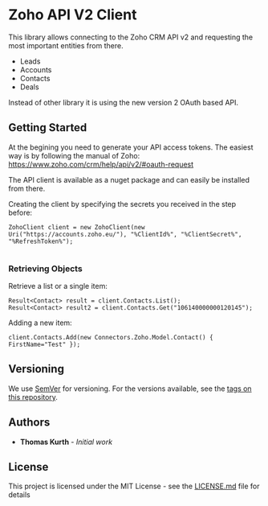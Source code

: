 
# Zoho API V2 Client

This library allows connecting to the Zoho CRM API v2 and requesting the most important entities from there.
* Leads
* Accounts
* Contacts
* Deals

Instead of other library it is using the new version 2 OAuth based API.

## Getting Started

At the begining you need to generate your API access tokens. The easiest way is by following the manual of Zoho: https://www.zoho.com/crm/help/api/v2/#oauth-request

The API client is available as a nuget package and can easily be installed from there.

Creating the client by specifying the secrets you received in the step before:
```
ZohoClient client = new ZohoClient(new Uri("https://accounts.zoho.eu/"), "%ClientId%", "%ClientSecret%", "%RefreshToken%");
            
```

### Retrieving Objects

Retrieve a list or a single item:
```
Result<Contact> result = client.Contacts.List();
Result<Contact> result2 = client.Contacts.Get("106140000000120145");
```

Adding a new item:
```
client.Contacts.Add(new Connectors.Zoho.Model.Contact() { FirstName="Test" });
```

## Versioning

We use [SemVer](http://semver.org/) for versioning. For the versions available, see the [tags on this repository](https://github.com/your/project/tags). 

## Authors

* **Thomas Kurth** - *Initial work* 

## License

This project is licensed under the MIT License - see the [LICENSE.md](LICENSE.md) file for details

